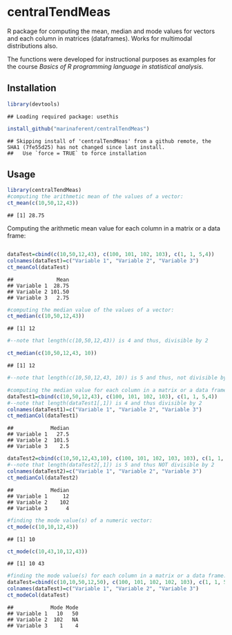 # centralTendMeas

R package for computing the mean, median and mode values for vectors and
each column in matrices (dataframes). Works for multimodal distributions
also.

The functions were developed for instructional purposes as examples for
the course *Basics of R programming language in statistical analysis*.

## Installation

``` r
library(devtools)
```

    ## Loading required package: usethis

``` r
install_github("marinaferent/centralTendMeas")
```

    ## Skipping install of 'centralTendMeas' from a github remote, the SHA1 (7fe55d25) has not changed since last install.
    ##   Use `force = TRUE` to force installation

## Usage

``` r
library(centralTendMeas)
#computing the arithmetic mean of the values of a vector:
ct_mean(c(10,50,12,43))
```

    ## [1] 28.75

Computing the arithmetic mean value for each column in a matrix or a data frame:
``` r

dataTest=cbind(c(10,50,12,43), c(100, 101, 102, 103), c(1, 1, 5,4))
colnames(dataTest)=c("Variable 1", "Variable 2", "Variable 3")
ct_meanCol(dataTest)
```

    ##              Mean
    ## Variable 1  28.75
    ## Variable 2 101.50
    ## Variable 3   2.75

``` r
#computing the median value of the values of a vector:
ct_median(c(10,50,12,43))
```

    ## [1] 12

``` r
#--note that length(c(10,50,12,43)) is 4 and thus, divisible by 2

ct_median(c(10,50,12,43, 10))
```

    ## [1] 12

``` r
#--note that length(c(10,50,12,43, 10)) is 5 and thus, not divisible by 2

#computing the median value for each column in a matrix or a data frame:
dataTest1=cbind(c(10,50,12,43), c(100, 101, 102, 103), c(1, 1, 5,4))
#--note that length(dataTest1[,1]) is 4 and thus divisible by 2
colnames(dataTest1)=c("Variable 1", "Variable 2", "Variable 3")
ct_medianCol(dataTest1)
```

    ##            Median
    ## Variable 1   27.5
    ## Variable 2  101.5
    ## Variable 3    2.5

``` r
dataTest2=cbind(c(10,50,12,43,10), c(100, 101, 102, 103, 103), c(1, 1, 5,4, 7))
#--note that length(dataTest2[,1]) is 5 and thus NOT divisible by 2
colnames(dataTest2)=c("Variable 1", "Variable 2", "Variable 3")
ct_medianCol(dataTest2)
```

    ##            Median
    ## Variable 1     12
    ## Variable 2    102
    ## Variable 3      4

``` r
#finding the mode value(s) of a numeric vector:
ct_mode(c(10,10,12,43))
```

    ## [1] 10

``` r
ct_mode(c(10,43,10,12,43))
```

    ## [1] 10 43

``` r
#finding the mode value(s) for each column in a matrix or a data frame:
dataTest=cbind(c(10,10,50,12,50), c(100, 101, 102, 102, 103), c(1, 1, 5,4, 4))
colnames(dataTest)=c("Variable 1", "Variable 2", "Variable 3")
ct_modeCol(dataTest)
```

    ##            Mode Mode
    ## Variable 1   10   50
    ## Variable 2  102   NA
    ## Variable 3    1    4
